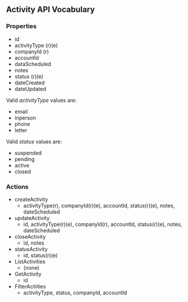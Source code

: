 ## Activity API Vocabulary

### Properties

* id
* activityType (r)(e)
* companyId (r)
* accountId
* dataScheduled
* notes
* status (r)(e)
* dateCreated
* dateUpdated 

Valid _activityType_ values are:
- email
- inperson
- phone
- letter

Valid _status_ values are:
 - suspended
 - pending
 - active
 - closed

### Actions

 * createActivity
   * activityType(r), companyId(r)(e), accountId, status(r)(e), notes, dateScheduled
 * updateActivity
   * id, activityType(r)(e), companyId(r), accountId, status(r)(e), notes, dateScheduled
 * closeActivity
   * id, notes 
 * statusActivity
   * id, status(r)(e)
 * ListActivities
   * (none)
 * GetActivity
   * id
 * FilterActiities
   * activityType, status, companyId, accountId


